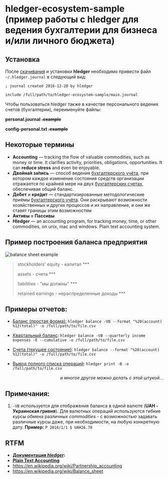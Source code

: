 # hledger-ecosystem-sample (пример работы с hledger для ведения бухгалтерии для бизнеса и/или личного бюджета)

## Установка

После [скачивания](http://hledger.org/download.html) и установки **hledger** необходимо привести файл `~/.hledger.journal` в следующий вид:

`; journal created 2016-12-20 by hledger`

`include /full/path/to/hledger-ecosystem-sample/main.journal`

Чтобы пользоваться hledger также в качестве персонального ведения счетов (бухгалтерии), переименуйте файлы:

**personal.journal ~~.example~~**

**config-personal.txt ~~.example~~**

## Некоторые термины

- **Accounting** — tracking the flow of valuable commodities, such as money or time. It clarifies activity, priorities, obligations, opportunities. It can **reduce stress** and even be enjoyable.
- **Двойна́я за́пись** — способ ведения [бухгалтерского учёта](https://ru.wikipedia.org/wiki/%D0%91%D1%83%D1%85%D0%B3%D0%B0%D0%BB%D1%82%D0%B5%D1%80%D1%81%D0%BA%D0%B8%D0%B9_%D1%83%D1%87%D1%91%D1%82), при котором каждое изменение состояния средств организации отражается по крайней мере на двух [бухгалтерских счетах](https://ru.wikipedia.org/wiki/%D0%91%D1%83%D1%85%D0%B3%D0%B0%D0%BB%D1%82%D0%B5%D1%80%D1%81%D0%BA%D0%B8%D0%B9_%D1%81%D1%87%D1%91%D1%82), обеспечивая общий баланс.
- **Де́бет** и **кре́дит** — стандартизированные методологические приёмы [бухгалтерского учёта](https://ru.wikipedia.org/wiki/%D0%91%D1%83%D1%85%D0%B3%D0%B0%D0%BB%D1%82%D0%B5%D1%80%D1%81%D0%BA%D0%B8%D0%B9_%D1%83%D1%87%D1%91%D1%82). Они раскрывают возможности хозяйственных и других процессов и их направление, и они же ставят границы этим возможностям
- **Активы = Пассивы**
- **Hledger** — an accounting program, for tracking money, time, or other commodities, on unix, mac and windows. Plain text accounting system.

## Пример построения баланса предприятия

![balance sheet example](https://habrastorage.org/files/372/e92/eb7/372e92eb757b4ec39d0aeadb90b54f12.png)

> stockholders' equity - капитал ***
>
> assets - счета ***
>
> liabilities - "мы должны" ***
>
> retained earnings - нераспределенные доходы ***

## Примеры отчетов:

- [Баланс (простая форма):](csv-examples/balance-simple.csv)
  `hledger balance -VB --format "%20(account) %12(total)" -o /full/path/to/file.csv`

- [Квартальный баланс](csv-examples/balance-quarterly.csv):
  `hledger balance -VB --quarterly income expenses -E --cumulative -o /full/path/to/file.csv`

- [Счета (текущее состояние)](csv-examples/balance-changes.csv):
  `hledger balance --format "%20(account) %12(total)" -o /full/path/to/file.csv`

- [Вывод полного списка операций](csv-examples/whole-journal.csv): ``hledger print -B -o /full/path/to/file.csv``

  *<p align="right">и многое другое можно делать с этой штукой...</div>*

## Примечания:

1. `-VB` используется для отображения баланса в одной валюте (**UAH - Украинская гривня**). Для валютных операций используются гибкие курсы обмена различных *commodities* - с возможностью задавать различные курсы даже, при необходимости, на любую конкретную дату. **Пример:** `P 2016/1/1 $ UAH26.70`

## RTFM

- **[Документация *hledger*](http://hledger.org/manual.html):**
- **[Plain Text Accounting](http://plaintextaccounting.org/)**
- https://en.wikipedia.org/wiki/Partnership_accounting
- https://en.wikipedia.org/wiki/Balance_sheet
